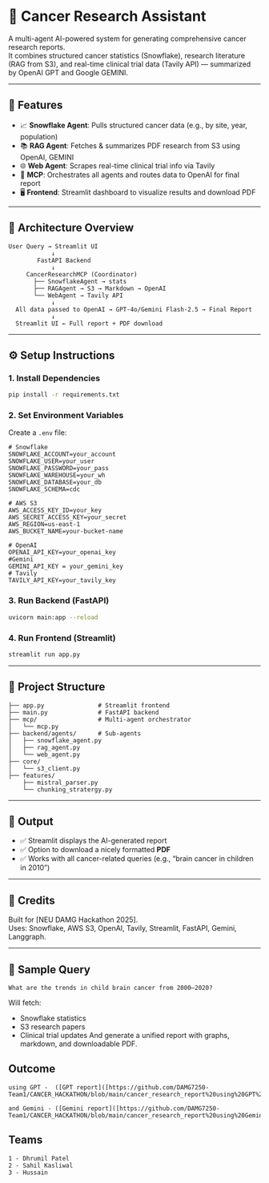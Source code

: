 # 🔬 Cancer Research Assistant

A multi-agent AI-powered system for generating comprehensive cancer research reports.  
It combines structured cancer statistics (Snowflake), research literature (RAG from S3), and real-time clinical trial data (Tavily API) — summarized by OpenAI GPT and Google GEMINI.

---

## 🚀 Features

- 📈 **Snowflake Agent**: Pulls structured cancer data (e.g., by site, year, population)
- 📚 **RAG Agent**: Fetches & summarizes PDF research from S3 using OpenAI, GEMINI
- 🌐 **Web Agent**: Scrapes real-time clinical trial info via Tavily
- 🧠 **MCP**: Orchestrates all agents and routes data to OpenAI for final report
- 🖥️ **Frontend**: Streamlit dashboard to visualize results and download PDF

---

## 🧠 Architecture Overview

```
User Query → Streamlit UI
            ↓
        FastAPI Backend
            ↓
     CancerResearchMCP (Coordinator)
       ├── SnowflakeAgent → stats
       ├── RAGAgent → S3 → Markdown → OpenAI
       └── WebAgent → Tavily API
            ↓
  All data passed to OpenAI → GPT-4o/Gemini Flash-2.5 → Final Report
            ↓
  Streamlit UI ← Full report + PDF download
```

---

## ⚙️ Setup Instructions

### 1. Install Dependencies
```bash
pip install -r requirements.txt
```

### 2. Set Environment Variables

Create a `.env` file:

```env
# Snowflake
SNOWFLAKE_ACCOUNT=your_account
SNOWFLAKE_USER=your_user
SNOWFLAKE_PASSWORD=your_pass
SNOWFLAKE_WAREHOUSE=your_wh
SNOWFLAKE_DATABASE=your_db
SNOWFLAKE_SCHEMA=cdc

# AWS S3
AWS_ACCESS_KEY_ID=your_key
AWS_SECRET_ACCESS_KEY=your_secret
AWS_REGION=us-east-1
AWS_BUCKET_NAME=your-bucket-name

# OpenAI
OPENAI_API_KEY=your_openai_key
#Gemini
GEMINI_API_KEY = your_gemini_key
# Tavily
TAVILY_API_KEY=your_tavily_key
```

### 3. Run Backend (FastAPI)

```bash
uvicorn main:app --reload
```

### 4. Run Frontend (Streamlit)

```bash
streamlit run app.py
```

---

## 📂 Project Structure

```
├── app.py               # Streamlit frontend
├── main.py              # FastAPI backend
├── mcp/                 # Multi-agent orchestrator
│   └── mcp.py
├── backend/agents/      # Sub-agents
│   ├── snowflake_agent.py
│   ├── rag_agent.py
│   └── web_agent.py
├── core/
│   └── s3_client.py
├── features/
    ├── mistral_parser.py
    └── chunking_stratergy.py
```

---

## 📄 Output

- ✅ Streamlit displays the AI-generated report
- ✅ Option to download a nicely formatted **PDF**
- ✅ Works with all cancer-related queries (e.g., “brain cancer in children in 2010”)

---

## 🤝 Credits

Built for [NEU DAMG Hackathon 2025].  
Uses: Snowflake, AWS S3, OpenAI, Tavily, Streamlit, FastAPI, Gemini, Langgraph.

---

## 🤪 Sample Query

```
What are the trends in child brain cancer from 2000–2020?
```

Will fetch:
- Snowflake statistics
- S3 research papers
- Clinical trial updates
And generate a unified report with graphs, markdown, and downloadable PDF.


##  Outcome

```
using GPT -  ([GPT report]([https://github.com/DAMG7250-Team1/CANCER_HACKATHON/blob/main/cancer_research_report%20using%20GPT%20model.pdf]))

and Gemini - ([Gemini report]([https://github.com/DAMG7250-Team1/CANCER_HACKATHON/blob/main/cancer_research_report%20using%20Gemini%20model.pdf]))

```
##  Teams

```
1 - Dhrumil Patel
2 - Sahil Kasliwal
3 - Hussain 
```
